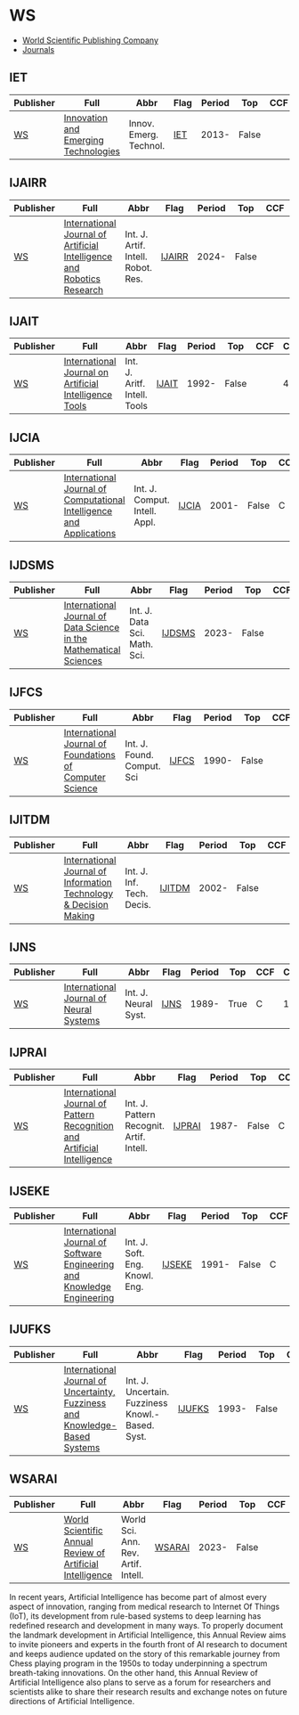 # WS

- [ World Scientific Publishing Company ](https://worldscientific.com/)
- [Journals](https://worldscientific.com/page/wsjournals)

## IET

|Publisher|Full|Abbr|Flag|Period|Top|CCF|CAS|JCR|IF|Type|
|-        |-   |-   |-   |-     |-  |-  |-  |-  |- |-   |
|[WS](https://worldscientific.com/)|[Innovation and Emerging Technologies](https://worldscientific.com/worldscinet/iet)|Innov. Emerg. Technol.|[IET](https://worldscientific.com/loi/iet)|2013-|False||4||2.4||

## IJAIRR

|Publisher|Full|Abbr|Flag|Period|Top|CCF|CAS|JCR|IF|Type|
|-        |-   |-   |-   |-     |-  |-  |-  |-  |- |-   |
|[WS](https://worldscientific.com/)|[International Journal of Artificial Intelligence and Robotics Research](https://worldscientific.com/worldscinet/ijairr)|Int. J. Artif. Intell. Robot. Res.|[IJAIRR](https://worldscientific.com/loi/ijairr)|2024-|False|||||Artificial Intelligence; Robotics|

## IJAIT

|Publisher|Full|Abbr|Flag|Period|Top|CCF|CAS|JCR|IF|Type|
|-        |-   |-   |-   |-     |-  |-  |-  |-  |- |-   |
|[WS](https://worldscientific.com/)|[International Journal on Artificial Intelligence Tools](https://worldscientific.com/worldscinet/ijait)|Int. J. Aritf. Intell. Tools|[IJAIT](https://worldscientific.com/loi/ijait)|1992-|False||4|Q4|1.0|Artificial Intelligence|

## IJCIA

|Publisher|Full|Abbr|Flag|Period|Top|CCF|CAS|JCR|IF|Type|
|-        |-   |-   |-   |-     |-  |-  |-  |-  |- |-   |
|[WS](https://worldscientific.com/)|[International Journal of Computational Intelligence and Applications](https://worldscientific.com/worldscinet/ijcia)|Int. J. Comput. Intell. Appl.|[IJCIA](https://worldscientific.com/loi/ijcia)|2001-|False|C|4||0.8|Computational Intelligence|

## IJDSMS

|Publisher|Full|Abbr|Flag|Period|Top|CCF|CAS|JCR|IF|Type|
|-        |-   |-   |-   |-     |-  |-  |-  |-  |- |-   |
|[WS](https://worldscientific.com/)|[International Journal of Data Science in the Mathematical Sciences](https://worldscientific.com/worldscinet/ijdsms)|Int. J. Data Sci. Math. Sci.|[IJDSMS](https://worldscientific.com/loi/ijdsms)|2023-|False||||||

## IJFCS

|Publisher|Full|Abbr|Flag|Period|Top|CCF|CAS|JCR|IF|Type|
|-        |-   |-   |-   |-     |-  |-  |-  |-  |- |-   |
|[WS](https://worldscientific.com/)|[International Journal of Foundations of Computer Science](https://worldscientific.com/worldscinet/ijfcs)|Int. J. Found. Comput. Sci|[IJFCS](https://worldscientific.com/loi/ijfcs)|1990-|False||4|Q4|0.6||

## IJITDM

|Publisher|Full|Abbr|Flag|Period|Top|CCF|CAS|JCR|IF|Type|
|-        |-   |-   |-   |-     |-  |-  |-  |-  |- |-   |
|[WS](https://worldscientific.com/)|[International Journal of Information Technology & Decision Making](https://worldscientific.com/worldscinet/ijitdm)|Int. J. Inf. Tech. Decis.|[IJITDM](https://worldscientific.com/loi/ijitdm)|2002-|False||||||

## IJNS

|Publisher|Full|Abbr|Flag|Period|Top|CCF|CAS|JCR|IF|Type|
|-        |-   |-   |-   |-     |-  |-  |-  |-  |- |-   |
|[WS](https://worldscientific.com/)|[International Journal of Neural Systems](https://worldscientific.com/worldscinet/ijns)|Int. J. Neural Syst.|[IJNS](https://worldscientific.com/loi/ijns)|1989-|True|C|1|Q1|6.6||

## IJPRAI

|Publisher|Full|Abbr|Flag|Period|Top|CCF|CAS|JCR|IF|Type|
|-        |-   |-   |-   |-     |-  |-  |-  |-  |- |-   |
|[WS](https://worldscientific.com/)|[International Journal of Pattern Recognition and Artificial Intelligence](https://worldscientific.com/worldscinet/ijprai)|Int. J. Pattern Recognit. Artif. Intell.|[IJPRAI](https://worldscientific.com/loi/ijprai)|1987-|False|C|4|Q4|0.9|Artificial Intelligence; Pattern Recognition|

## IJSEKE

|Publisher|Full|Abbr|Flag|Period|Top|CCF|CAS|JCR|IF|Type|
|-        |-   |-   |-   |-     |-  |-  |-  |-  |- |-   |
|[WS](https://worldscientific.com/)|[International Journal of Software Engineering and Knowledge Engineering](https://worldscientific.com/worldscinet/ijseke)|Int. J. Soft. Eng. Knowl. Eng.|[IJSEKE](https://worldscientific.com/loi/ijseke)|1991-|False|C|4|Q4|0.6|Software Engineering|

## IJUFKS

|Publisher|Full|Abbr|Flag|Period|Top|CCF|CAS|JCR|IF|Type|
|-        |-   |-   |-   |-     |-  |-  |-  |-  |- |-   |
|[WS](https://worldscientific.com/)|[International Journal of Uncertainty, Fuzziness and Knowledge-Based Systems](https://worldscientific.com/worldscinet/ijufks)|Int. J. Uncertain. Fuzziness Knowl.-Based. Syst.|[IJUFKS](https://worldscientific.com/loi/ijufks)|1993-|False||4|Q4|1.0||

## WSARAI

|Publisher|Full|Abbr|Flag|Period|Top|CCF|CAS|JCR|IF|Type|
|-        |-   |-   |-   |-     |-  |-  |-  |-  |- |-   |
|[WS](https://worldscientific.com/)|[World Scientific Annual Review of Artificial Intelligence](https://worldscientific.com/worldscinet/wsarai)|World Sci. Ann. Rev. Artif. Intell.|[WSARAI](https://worldscientific.com/loi/wsarai)|2023-|False|||||Artificial Intelligence|

In recent years, Artificial Intelligence has become part of almost every aspect of innovation, ranging from medical research to Internet Of Things (IoT), its development from rule-based systems to deep learning has redefined research and development in many ways. To properly document the landmark development in Artificial Intelligence, this Annual Review aims to invite pioneers and experts in the fourth front of AI research to document and keeps audience updated on the story of this remarkable journey from Chess playing program in the 1950s to today underpinning a spectrum breath-taking innovations. On the other hand, this Annual Review of Artificial Intelligence also plans to serve as a forum for researchers and scientists alike to share their research results and exchange notes on future directions of Artificial Intelligence.

